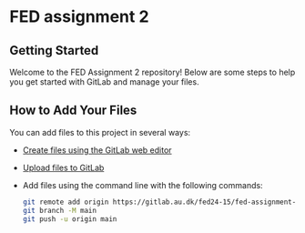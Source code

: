 # FED assignment 2

## Getting Started

Welcome to the FED Assignment 2 repository! Below are some steps to help you get started with GitLab and manage your files.

## How to Add Your Files

You can add files to this project in several ways:

- [Create files using the GitLab web editor](https://docs.gitlab.com/ee/user/project/repository/web_editor.html#create-a-file)
- [Upload files to GitLab](https://docs.gitlab.com/ee/user/project/repository/web_editor.html#upload-a-file)
- Add files using the command line with the following commands:
  
  ```bash
  git remote add origin https://gitlab.au.dk/fed24-15/fed-assignment-2.git
  git branch -M main
  git push -u origin main
